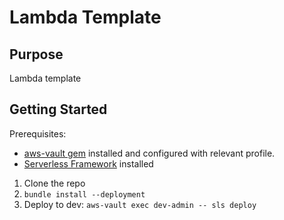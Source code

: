 # Lambda Template
## Purpose
  Lambda template

## Getting Started

Prerequisites:
 - [aws-vault gem](https://github.com/99designs/aws-vault) installed and configured with relevant profile.
 - [Serverless Framework](https://serverless.com/framework/docs/getting-started) installed

1. Clone the repo
2. `bundle install --deployment`
3. Deploy to dev:  `aws-vault exec dev-admin -- sls deploy`
